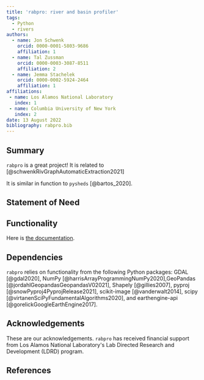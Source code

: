 ```yaml
---
title: 'rabpro: river and basin profiler'
tags:
  - Python
  - rivers  
authors:
  - name: Jon Schwenk
    orcid: 0000-0001-5803-9686
    affiliation: 1
  - name: Tal Zussman
    orcid: 0000-0003-3087-8511
    affiliation: 2
  - name: Jemma Stachelek
    orcid: 0000-0002-5924-2464
    affiliation: 1
affiliations:
 - name: Los Alamos National Laboratory
   index: 1
 - name: Columbia University of New York
   index: 2
date: 13 August 2022
bibliography: rabpro.bib
---
```


## Summary

``rabpro`` is a great project! It is related to [@schwenkRivGraphAutomaticExtraction2021]

It is similar in function to `pysheds` [@bartos_2020].

## Statement of Need

## Functionality

Here is [the documentation](https://VeinsOfTheEarth.github.io/rabpro/).

## Dependencies

`rabpro` relies on functionality from the following Python packages: GDAL [@gdal2020], NumPy [@harrisArrayProgrammingNumPy2020],GeoPandas [@jordahlGeopandasGeopandasV02021], Shapely [@gillies2007], pyproj [@snowPyproj4PyprojRelease2021], scikit-image [@vanderwalt2014], scipy [@virtanenSciPyFundamentalAlgorithms2020], and earthengine-api [@gorelickGoogleEarthEngine2017].

## Acknowledgements

These are our acknowledgements. `rabpro` has received financial support from Los Alamos National Laboratory's Lab Directed Research and Development (LDRD) program.

## References
